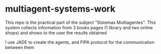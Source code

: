 # multiagent-systems-work

This repo is the practical part of the subject "Sistemas Multiagentes". This system collects information from 3 books pages (1 library and two online shops) and shows to the user the results obtained

I use JADE to create the agents, and FIPA protocol for the communication between them 
